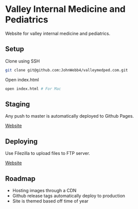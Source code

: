 # Valley Internal Medicine and Pediatrics

Website for valley internal medicine and pediatrics.

## Setup

Clone using SSH

```sh
git clone git@github.com:JohnWebb4/valleymedped.com.git
```

Open index.html

```sh
open index.html # For Mac
```

## Staging

Any push to master is automatically deployed to Github Pages.

[Website](https://johnwebb4.github.io/valleymedped.com/)

## Deploying

Use Filezilla to upload files to FTP server.

[Website](http://valleymedped.com/)

## Roadmap

- Hosting images through a CDN
- Github release tags automatically deploy to production
- Site is themed based off time of year
